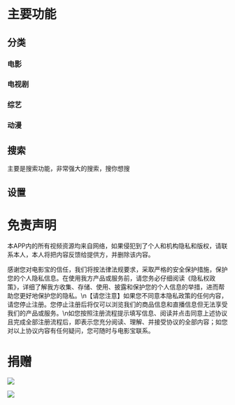 # 主要功能

## 分类

### 电影

### 电视剧

### 综艺

### 动漫

## 搜索

主要是搜索功能，非常强大的搜索，搜你想搜

## 设置



# 免责声明

本APP内的所有视频资源均来自网络，如果侵犯到了个人和机构隐私和版权，请联系本人，本人将把内容反馈给提供方，并删除该内容。

感谢您对电影宝的信任，我们将按法律法规要求，采取严格的安全保护措施，保护您的个人隐私信息。在使用我方产品或服务前，请您务必仔细阅读《隐私权政策》，详细了解我方收集、存储、使用、披露和保护您的个人信息的举措，进而帮助您更好地保护您的隐私。\n【请您注意】如果您不同意本隐私政策的任何内容，请您停止注册。您停止注册后将仅可以浏览我们的商品信息和直播信息但无法享受我们的产品或服务。\n如您按照注册流程提示填写信息、阅读并点击同意上述协议且完成全部注册流程后，即表示您充分阅读、理解、并接受协议的全部内容；如您对以上协议内容有任何疑问，您可随时与电影宝联系。

# 捐赠

![](https://github.com/hbbdsqd/QDMovie/weixin.jpeg)

![](https://github.com/hbbdsqd/QDMovie/zhifubao.jpeg)